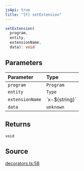 ```yaml
---
jsApi: true
title: "[F] setExtension"
---
```


```ts
setExtension(
  program,
  entity,
  extensionName,
  data): void
```

## Parameters

| Parameter       | Type             |
| :-------------- | :--------------- |
| `program`       | `Program`        |
| `entity`        | `Type`           |
| `extensionName` | \`x-$\{string}\` |
| `data`          | `unknown`        |

## Returns

`void`

## Source

[decorators.ts:58](https://github.com/markcowl/cadl/blob/1a6d2b70/packages/openapi/src/decorators.ts#L58)
